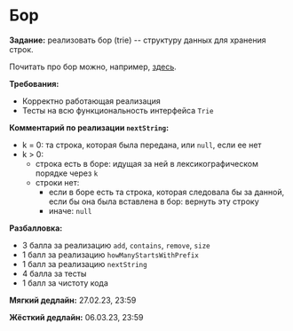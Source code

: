 # Бор

**Задание:** реализовать бор (trie) -- структуру данных для хранения строк.

Почитать про бор можно, например, [здесь](https://neerc.ifmo.ru/wiki/index.php?title=%D0%91%D0%BE%D1%80).

**Требования:**
- Корректно работающая реализация
- Тесты на всю функциональность интерфейса `Trie`

**Комментарий по реализации `nextString`:**
- k = 0: та строка, которая была передана, или `null`, если ее нет
- k > 0:
   - строка есть в боре: идущая за ней в лексикографическом порядке через `k`
   - строки нет:
      - если в боре есть та строка, которая следовала бы за данной, если бы она была вставлена в бор: вернуть эту строку
      - иначе: `null`

**Разбалловка:**
- 3 балла за реализацию `add`, `contains`, `remove`, `size`
- 1 балл за реализацию `howManyStartsWithPrefix`
- 1 балл за реализацию `nextString`
- 4 балла за тесты
- 1 балл за чистоту кода

**Мягкий дедлайн:** 27.02.23, 23:59

**Жёсткий дедлайн:** 06.03.23, 23:59